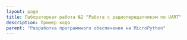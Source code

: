 ```yaml
---
layout: page
title: Лабораторная работа №2 "Работа с радиопередатчиком по UART"
description: Пример кода
parent: "Разработка программного обеспечения на MicroPython"
---
```



``` python
```